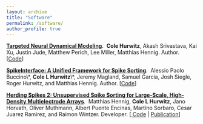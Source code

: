 ```yaml
---
layout: archive
title: "Software"
permalink: /software/
author_profile: true
---
```


<p>
<a href="https://github.com/HennigLab/tndm"><b>Targeted Neural Dynamical Modeling</b></a>.&nbsp; <b>Cole Hurwitz</b>, Akash Srivastava, Kai Xu, Justin Jude, Matthew Perich, Lee Miller, Matthias Hennig. Author. [<a href="https://github.com/HennigLab/tndm">Code</a>]
</p>

<p>
<a href="https://github.com/SpikeInterface"><b>SpikeInterface: A Unified Framework for Spike Sorting</b></a>.&nbsp; Alessio Paolo Buccino\*, <b>Cole L Hurwitz</b>\*, Jeremy Magland, Samuel Garcia, Josh Siegle, Roger Hurwitz, and Matthias Hennig. Author. [<a href="https://github.com/SpikeInterface">Code</a>]
</p>

<p>
<a href="https://github.com/mhhennig/HS2"><b>Herding Spikes 2: Unsupervised Spike Sorting for Large-Scale, High-Density Multielectrode Arrays</b></a>.&nbsp; Matthias Hennig, <b>Cole L Hurwitz</b>, Jano Horvath, Oliver Muthmann, Albert Puente Encinas, Martino Sorbaro, Cesar Juarez Ramirez, and Raimon Wintzer. Developer. [<a href="https://github.com/mhhennig/HS2"> Code</a>
| <a href="https://www.sciencedirect.com/science/article/pii/S221112471730236X">Publication</a>]
</p>
